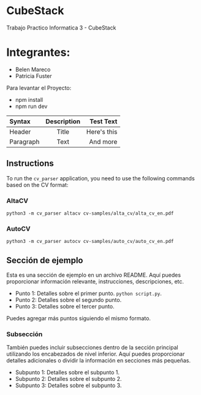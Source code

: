 # CubeStack
Trabajo Practico Informatica 3 - CubeStack
# Integrantes:
- Belen Mareco
- Patricia Fuster

Para levantar el Proyecto:
- npm install
- npm run dev

| Syntax      | Description | Test Text     |
| :---        |    :----:   |          ---: |
| Header      | Title       | Here's this   |
| Paragraph   | Text        | And more      |

## Instructions

To run the `cv_parser` application, you need to use the following commands based on the CV format:

### AltaCV
`python3 -m cv_parser altacv cv-samples/alta_cv/alta_cv_en.pdf`

### AutoCV
`python3 -m cv_parser autocv cv-samples/auto_cv/auto_cv_en.pdf`




## Sección de ejemplo

Esta es una sección de ejemplo en un archivo README. Aquí puedes proporcionar información relevante, instrucciones, descripciones, etc.

- Punto 1: Detalles sobre el primer punto. `python script.py`.
- Punto 2: Detalles sobre el segundo punto.
- Punto 3: Detalles sobre el tercer punto.

Puedes agregar más puntos siguiendo el mismo formato.

### Subsección

También puedes incluir subsecciones dentro de la sección principal utilizando los encabezados de nivel inferior. Aquí puedes proporcionar detalles adicionales o dividir la información en secciones más pequeñas.

- Subpunto 1: Detalles sobre el subpunto 1.
- Subpunto 2: Detalles sobre el subpunto 2.
- Subpunto 3: Detalles sobre el subpunto 3.



